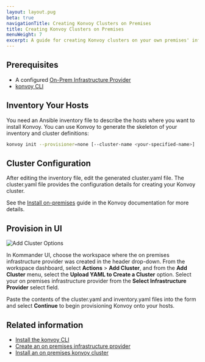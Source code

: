 ```yaml
---
layout: layout.pug
beta: true
navigationTitle: Creating Konvoy Clusters on Premises
title: Creating Konvoy Clusters on Premises
menuWeight: 7
excerpt: A guide for creating Konvoy clusters on your own premises' infrastructure
---
```


## Prerequisites

- A configured [On-Prem Infrastructure Provider](/dkp/kommander/1.2/operations/infrastructure-providers/configure-on-prem-provider/)
- [konvoy CLI](/dkp/konvoy/1.5/download/)

## Inventory Your Hosts

You need an Ansible inventory file to describe the hosts where you want to install Konvoy. You can use Konvoy to generate the skeleton of your inventory and cluster definitions:

```bash
konvoy init --provisioner=none [--cluster-name <your-specified-name>]
```

## Cluster Configuration

After editing the inventory file, edit the generated cluster.yaml file. The cluster.yaml file provides the configuration details for creating your Konvoy cluster.

See the [Install on-premises](/dkp/konvoy/1.5/install/install-onprem/) guide in the Konvoy documentation for more details.

## Provision in UI

![Add Cluster Options](/dkp/kommander/1.2/img/add-cluster.png)

In Kommander UI, choose the workspace where the on premises infrastructure provider was created in the header drop-down. From the workspace dashboard, select **Actions** > **Add Cluster**, and from the **Add Cluster** menu, select the **Upload YAML to Create a Cluster** option. Select your on premises infrastructure provider from the **Select Infrastructure Provider** select field.

Paste the contents of the cluster.yaml and inventory.yaml files into the form and select **Continue** to begin provisioning Konvoy onto your hosts.

## Related information

- [Install the konvoy CLI](/dkp/konvoy/1.5/download/)
- [Create an on premises infrastructure provider](/dkp/kommander/1.2/operations/infrastructure-providers/configure-on-prem-provider/)
- [Install an on premises konvoy cluster](/dkp/konvoy/1.5/install/install-onprem/)
